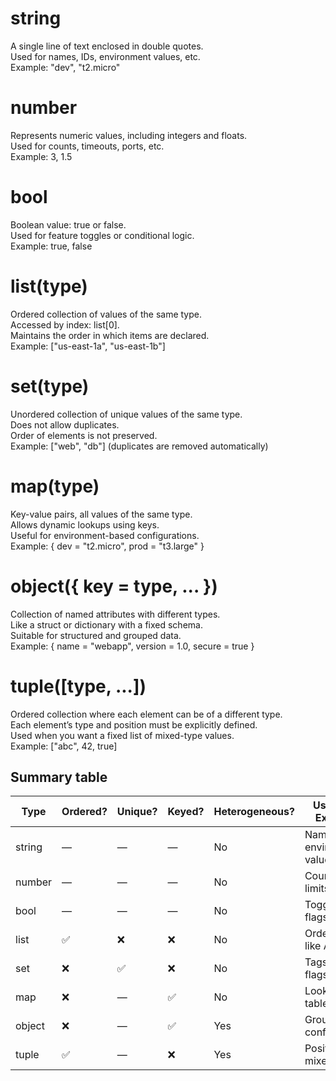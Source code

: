 # string
A single line of text enclosed in double quotes.  
Used for names, IDs, environment values, etc.  
Example: "dev", "t2.micro"

# number
Represents numeric values, including integers and floats.  
Used for counts, timeouts, ports, etc.  
Example: 3, 1.5

# bool
Boolean value: true or false.  
Used for feature toggles or conditional logic.  
Example: true, false

# list(type)
Ordered collection of values of the same type.  
Accessed by index: list[0].  
Maintains the order in which items are declared.  
Example: ["us-east-1a", "us-east-1b"]

# set(type)
Unordered collection of unique values of the same type.  
Does not allow duplicates.  
Order of elements is not preserved.  
Example: ["web", "db"] (duplicates are removed automatically)

# map(type)
Key-value pairs, all values of the same type.  
Allows dynamic lookups using keys.  
Useful for environment-based configurations.  
Example: { dev = "t2.micro", prod = "t3.large" }

# object({ key = type, ... })
Collection of named attributes with different types.  
Like a struct or dictionary with a fixed schema.  
Suitable for structured and grouped data.  
Example: { name = "webapp", version = 1.0, secure = true }

# tuple([type, ...])
Ordered collection where each element can be of a different type.  
Each element’s type and position must be explicitly defined.  
Used when you want a fixed list of mixed-type values.  
Example: ["abc", 42, true]

## Summary table
| Type   | Ordered? | Unique? | Keyed? | Heterogeneous? | Use Case Example          |
| ------ | -------- | ------- | ------ | -------------- | ------------------------- |
| string | —        | —       | —      | No             | Names, environment values |
| number | —        | —       | —      | No             | Counts, limits            |
| bool   | —        | —       | —      | No             | Toggles, flags            |
| list   | ✅        | ❌       | ❌      | No             | Ordered data like AZs     |
| set    | ❌        | ✅       | ❌      | No             | Tags, feature flags       |
| map    | ❌        | —       | ✅      | No             | Lookup tables             |
| object | ❌        | —       | ✅      | Yes            | Grouped configuration     |
| tuple  | ✅        | —       | ❌      | Yes            | Positional mixed values   |


